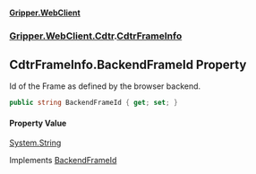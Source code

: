 #### [Gripper.WebClient](index 'index')
### [Gripper.WebClient.Cdtr](Gripper_WebClient_Cdtr 'Gripper.WebClient.Cdtr').[CdtrFrameInfo](Gripper_WebClient_Cdtr_CdtrFrameInfo 'Gripper.WebClient.Cdtr.CdtrFrameInfo')
## CdtrFrameInfo.BackendFrameId Property
Id of the Frame as defined by the browser backend.  
```csharp
public string BackendFrameId { get; set; }
```
#### Property Value
[System.String](https://docs.microsoft.com/en-us/dotnet/api/System.String 'System.String')

Implements [BackendFrameId](Gripper_WebClient_IFrameInfo_BackendFrameId 'Gripper.WebClient.IFrameInfo.BackendFrameId')  

